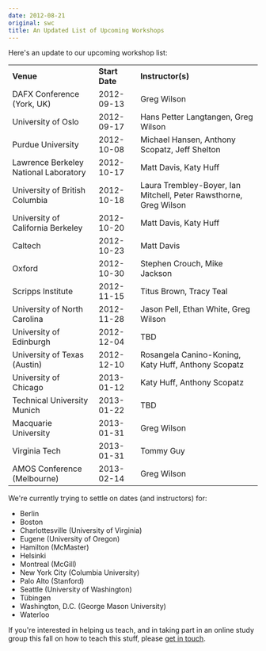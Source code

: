 ```yaml
---
date: 2012-08-21
original: swc
title: An Updated List of Upcoming Workshops
---
```

<p>Here's an update to our upcoming workshop list:</p>
<table class="centered">
<tbody>
<tr>
<td><strong>Venue</strong></td>
<td><strong>Start Date  </strong></td>
<td><strong>Instructor(s)</strong></td>
</tr>
<tr>
<td>DAFX Conference (York, UK)</td>
<td>2012-09-13</td>
<td>Greg Wilson</td>
</tr>
<tr>
<td>University of Oslo</td>
<td>2012-09-17</td>
<td>Hans Petter Langtangen, Greg Wilson</td>
</tr>
<tr>
<td>Purdue University</td>
<td>2012-10-08</td>
<td>Michael Hansen, Anthony Scopatz, Jeff Shelton</td>
</tr>
<tr>
<td>Lawrence Berkeley National Laboratory</td>
<td>2012-10-17</td>
<td>Matt Davis, Katy Huff</td>
</tr>
<tr>
<td>University of British Columbia</td>
<td>2012-10-18</td>
<td>Laura Trembley-Boyer, Ian Mitchell, Peter Rawsthorne, Greg Wilson</td>
</tr>
<tr>
<td>University of California Berkeley</td>
<td>2012-10-20</td>
<td>Matt Davis, Katy Huff</td>
</tr>
<tr>
<td>Caltech</td>
<td>2012-10-23</td>
<td>Matt Davis</td>
</tr>
<tr>
<td>Oxford</td>
<td>2012-10-30</td>
<td>Stephen Crouch, Mike Jackson</td>
</tr>
<tr>
<td>Scripps Institute</td>
<td>2012-11-15</td>
<td>Titus Brown, Tracy Teal</td>
</tr>
<tr>
<td>University of North Carolina</td>
<td>2012-11-28</td>
<td>Jason Pell, Ethan White, Greg Wilson</td>
</tr>
<tr>
<td>University of Edinburgh</td>
<td>2012-12-04</td>
<td>TBD</td>
</tr>
<tr>
<td>University of Texas (Austin)</td>
<td>2012-12-10</td>
<td>Rosangela Canino-Koning, Katy Huff, Anthony Scopatz</td>
</tr>
<tr>
<td>University of Chicago</td>
<td>2013-01-12</td>
<td>Katy Huff, Anthony Scopatz</td>
</tr>
<tr>
<td>Technical University Munich</td>
<td>2013-01-22</td>
<td>TBD</td>
</tr>
<tr>
<td>Macquarie University</td>
<td>2013-01-31</td>
<td>Greg Wilson</td>
</tr>
<tr>
<td>Virginia Tech</td>
<td>2013-01-31</td>
<td>Tommy Guy</td>
</tr>
<tr>
<td>AMOS Conference (Melbourne)</td>
<td>2013-02-14</td>
<td>Greg Wilson</td>
</tr>
</tbody>
</table>
<p>We're currently trying to settle on dates (and instructors) for:</p>
<ul>
<li>Berlin</li>
<li>Boston</li>
<li>Charlottesville (University of Virginia)</li>
<li>Eugene (University of Oregon)</li>
<li>Hamilton (McMaster)</li>
<li>Helsinki</li>
<li>Montreal (McGill)</li>
<li>New York City (Columbia University)</li>
<li>Palo Alto (Stanford)</li>
<li>Seattle (University of Washington)</li>
<li>T&uuml;bingen</li>
<li>Washington, D.C. (George Mason University)</li>
<li>Waterloo</li>
</ul>
<p>If you're interested in helping us teach, and in taking part in an online study group this fall on how to teach this stuff, please <a href="mailto:gvwilson@third-bit.com">get in touch</a>.</p>
